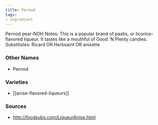 ```yaml
---
title: Pernod
tags:
- ingredient
---
```

Pernod pear-NOH Notes: This is a popular brand of pastis, or licorice-flavored liqueur. It tastes like a mouthful of Good 'N Plenty candies. Substitutes: Ricard OR Herbsaint OR anisette

### Other Names

* Pernod

### Varieties

* [[anise-flavored-liqueurs]]

### Sources
* http://foodsubs.com/LiqueurAnise.html
